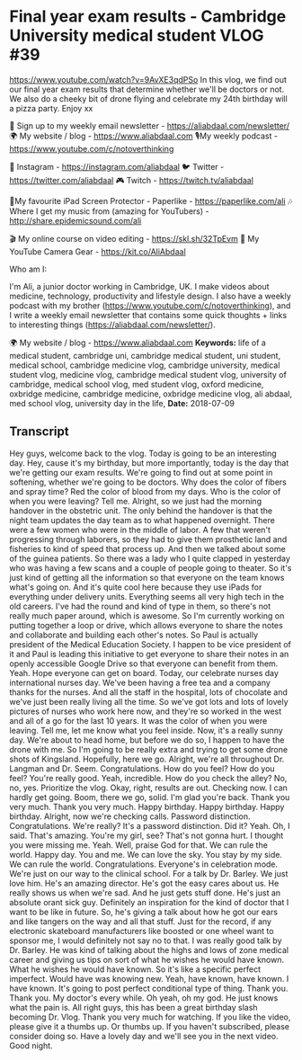 # Final year exam results - Cambridge University medical student VLOG #39
https://www.youtube.com/watch?v=9AvXE3qdPSo
In this vlog, we find out our final year exam results that determine whether we'll be doctors or not. We also do a cheeky bit of drone flying and celebrate my 24th birthday will a pizza party. Enjoy xx

💌 Sign up to my weekly email newsletter - https://aliabdaal.com/newsletter/
🌍 My website / blog - https://www.aliabdaal.com 
🎙My weekly podcast - https://www.youtube.com/c/notoverthinking 

📸 Instagram - https://instagram.com/aliabdaal
🐦 Twitter - https://twitter.com/aliabdaal
🎮 Twitch - https://twitch.tv/aliabdaal

📝My favourite iPad Screen Protector - Paperlike - https://paperlike.com/ali
🎶 Where I get my music from (amazing for YouTubers) - http://share.epidemicsound.com/ali

🎬 My online course on video editing - https://skl.sh/32TpEvm
🎥 My YouTube Camera Gear - https://kit.co/AliAbdaal


Who am I:

I'm Ali, a junior doctor working in Cambridge, UK. I make videos about medicine, technology, productivity and lifestyle design. I also have a weekly podcast with my brother (https://www.youtube.com/c/notoverthinking), and I write a weekly email newsletter that contains some quick thoughts + links to interesting things (https://aliabdaal.com/newsletter/).

🌍 My website / blog - https://www.aliabdaal.com
**Keywords:** life of a medical student, cambridge uni, cambridge medical student, uni student, medical school, cambridge medicine vlog, cambridge university, medical student vlog, medicine vlog, cambridge medical student vlog, university of cambridge, medical school vlog, med student vlog, oxford medicine, oxbridge medicine, cambridge medicine, oxbridge medicine vlog, ali abdaal, med school vlog, university day in the life, 
**Date:** 2018-07-09

## Transcript
 Hey guys, welcome back to the vlog. Today is going to be an interesting day. Hey, cause it's my birthday, but more importantly, today is the day that we're getting our exam results. We're going to find out at some point in softening, whether we're going to be doctors. Why does the color of fibers and spray time? Red the color of blood from my days. Who is the color of when you were leaving? Tell me. Alright, so we just had the morning handover in the obstetric unit. The only behind the handover is that the night team updates the day team as to what happened overnight. There were a few women who were in the middle of labor. A few that weren't progressing through laborers, so they had to give them prosthetic land and fisheries to kind of speed that process up. And then we talked about some of the guinea patients. So there was a lady who I quite clapped in yesterday who was having a few scans and a couple of people going to theater. So it's just kind of getting all the information so that everyone on the team knows what's going on. And it's quite cool here because they use iPads for everything under delivery units. Everything seems all very high tech in the old careers. I've had the round and kind of type in them, so there's not really much paper around, which is awesome. So I'm currently working on putting together a loop or drive, which allows everyone to share the notes and collaborate and building each other's notes. So Paul is actually president of the Medical Education Society. I happen to be vice president of it and Paul is leading this initiative to get everyone to share their notes in an openly accessible Google Drive so that everyone can benefit from them. Yeah. Hope everyone can get on board. Today, our celebrate nurses day international nurses day. We've been having a free tea and a company thanks for the nurses. And all the staff in the hospital, lots of chocolate and we've just been really living all the time. So we've got lots and lots of lovely pictures of nurses who work here now, and they're so worked in the west and all of a go for the last 10 years. It was the color of when you were leaving. Tell me, let me know what you feel inside. Now, it's a really sunny day. We're about to head home, but before we do so, I happen to have the drone with me. So I'm going to be really extra and trying to get some drone shots of Kingsland. Hopefully, here we go. Alright, we're all throughout Dr. Langman and Dr. Seem. Congratulations. How do you feel? How do you feel? You're really good. Yeah, incredible. How do you check the alley? No, no, yes. Prioritize the vlog. Okay, right, results are out. Checking now. I can hardly get going. Boom, there we go, solid. I'm glad you're back. Thank you very much. Thank you very much. Happy birthday. Happy birthday. Happy birthday. Alright, now we're checking calls. Password distinction. Congratulations. We're really? It's a password distinction. Did it? Yeah. Oh, I said. That's amazing. You're my girl, see? That's not gonna hurt. I thought you were missing me. Yeah. Well, praise God for that. We can rule the world. Happy day. You and me. We can love the sky. You stay by my side. We can rule the world. Congratulations. Everyone's in celebration mode. We're just on our way to the clinical school. For a talk by Dr. Barley. We just love him. He's an amazing director. He's got the easy cares about us. He really shows us when we're sad. And he just gets stuff done. He's just an absolute orant sick guy. Definitely an inspiration for the kind of doctor that I want to be like in future. So, he's giving a talk about how he got our ears and like tangers on the way and all that stuff. Just for the record, if any electronic skateboard manufacturers like boosted or one wheel want to sponsor me, I would definitely not say no to that. I was really good talk by Dr. Barley. He was kind of talking about the highs and lows of zone medical career and giving us tips on sort of what he wishes he would have known. What he wishes he would have known. So it's like a specific perfect imperfect. Would have was knowing new. Yeah, have known, have known. I have known. It's going to post perfect conditional type of thing. Thank you. Thank you. My doctor's every while. Oh yeah, oh my god. He just knows what the pain is. All right guys, this has been a great birthday slash becoming Dr. Vlog. Thank you very much for watching. If you like the video, please give it a thumbs up. Or thumbs up. If you haven't subscribed, please consider doing so. Have a lovely day and we'll see you in the next video. Good night.
